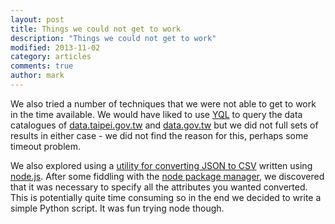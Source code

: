 ```yaml
---
layout: post
title: Things we could not get to work
description: "Things we could not get to work"
modified: 2013-11-02
category: articles
comments: true
author: mark
---
```


We also tried a number of techniques that we were not able to get to work in the time available. We would have liked to use [YQL](http://developer.yahoo.com/yql) to query the data catalogues of [data.taipei.gov.tw](http://data.taipei.gov.tw) and [data.gov.tw](http://data.gov.tw) but we did not full sets of results in either case - we did not find the reason for this, perhaps some timeout problem.

We also explored using a [utility for converting JSON to CSV](https://github.com/zeMirco/json2csv) written using [node.js](http://nodejs.org/). After some fiddling with the [node package manager](https://npmjs.org/), we discovered that it was necessary to specify all the attributes you wanted converted. This is potentially quite time consuming so in the end we decided to write a simple Python script. It was fun trying node though. 
